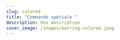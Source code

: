 ```yaml
---
slug: colored
title: "Commande spéciale "
description: Une description
cover_image: /images/earring-colored.jpeg
---
```


